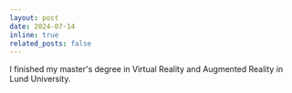 ```yaml
---
layout: post
date: 2024-07-14 
inline: true
related_posts: false
---
```

I finished my master's degree in Virtual Reality and Augmented Reality in Lund University.
